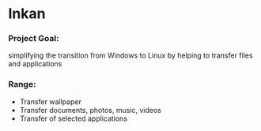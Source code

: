 # Inkan
### Project Goal:
simplifying the transition from Windows to Linux by helping to transfer files and applications
### Range:
- Transfer wallpaper
- Transfer documents, photos, music, videos
- Transfer of selected applications
